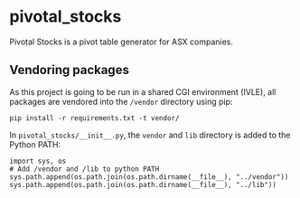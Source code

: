 pivotal_stocks
==============

Pivotal Stocks is a pivot table generator for ASX companies.

## Vendoring packages

As this project is going to be run in a shared CGI environment (IVLE), all packages are vendored into the `/vendor` directory using pip:

    pip install -r requirements.txt -t vendor/

In `pivotal_stocks/__init__.py`, the `vendor` and `lib` directory is added to the Python PATH:

    import sys, os
    # Add /vendor and /lib to python PATH
    sys.path.append(os.path.join(os.path.dirname(__file__), "../vendor"))
    sys.path.append(os.path.join(os.path.dirname(__file__), "../lib"))
